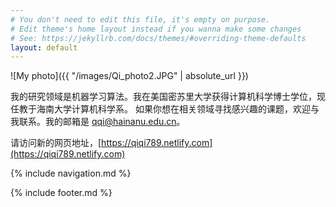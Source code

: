 ```yaml
---
# You don't need to edit this file, it's empty on purpose.
# Edit theme's home layout instead if you wanna make some changes
# See: https://jekyllrb.com/docs/themes/#overriding-theme-defaults
layout: default
---
```


<!-- ![photo](images/Qi_photo2.JPG) -->

![My photo]({{ "/images/Qi_photo2.JPG" | absolute_url }})

我的研究领域是机器学习算法。我在美国密苏里大学获得计算机科学博士学位，现任教于海南大学计算机科学系。
如果你想在相关领域寻找感兴趣的课题，欢迎与我联系。我的邮箱是 qqi@hainanu.edu.cn。

请访问新的网页地址，[https://qiqi789.netlify.com](https://qiqi789.netlify.com)

{% include navigation.md %}

{% include footer.md %}
